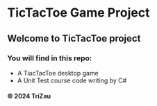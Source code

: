 # TicTacToe Game Project

## Welcome to TicTacToe project
### You will find in this repo:
* A TiacTacToe desktop game 
* A Unit Test course code writing by C#

#### &#169; 2024 TriZau